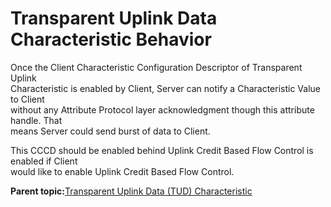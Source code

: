 # Transparent Uplink Data Characteristic Behavior

Once the Client Characteristic Configuration Descriptor of Transparent Uplink<br /> Characteristic is enabled by Client, Server can notify a Characteristic Value to Client<br /> without any Attribute Protocol layer acknowledgment though this attribute handle. That<br /> means Server could send burst of data to Client.

This CCCD should be enabled behind Uplink Credit Based Flow Control is enabled if Client<br /> would like to enable Uplink Credit Based Flow Control.

**Parent topic:**[Transparent Uplink Data \(TUD\) Characteristic](GUID-3AD21640-C301-427F-BC3B-BA0761ED3344.md)

